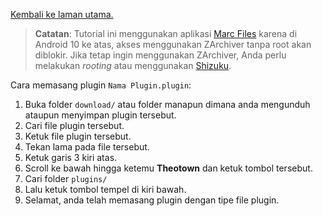 [Kembali ke laman utama.](index.md)

> **Catatan**: Tutorial ini menggunakan aplikasi [Marc Files](https://play.google.com/store/apps/details?id=com.marc.files) karena di Android 10 ke atas, akses menggunakan ZArchiver tanpa root akan diblokir. Jika tetap ingin menggunakan ZArchiver, Anda perlu melakukan *rooting* atau menggunakan [Shizuku](https://shizuku.rikka.app/).

Cara memasang plugin `Nama Plugin.plugin`:

1. Buka folder `download/` atau folder manapun dimana anda mengunduh ataupun menyimpan plugin tersebut.
2. Cari file plugin tersebut.
3. Ketuk file plugin tersebut.
4. Tekan lama pada file tersebut.
5. Ketuk garis 3 kiri atas.
6. Scroll ke bawah hingga ketemu **Theotown** dan ketuk tombol tersebut.
7. Cari folder `plugins/`
8. Lalu ketuk tombol tempel di kiri bawah.
9. Selamat, anda telah memasang plugin dengan tipe file plugin.
